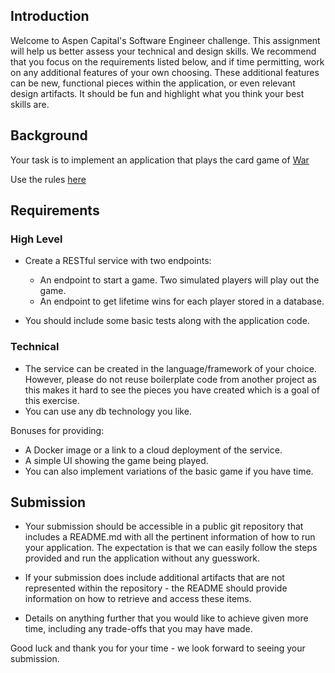 ## Introduction

Welcome to Aspen Capital's Software Engineer challenge. This assignment will help us better assess your technical and design skills. We recommend that you focus on the requirements listed below, and if time permitting, work on any additional features of your own choosing. These additional features can be new, functional pieces within the application, or even relevant design artifacts. It should be fun and highlight what you think your best skills are.

## Background

Your task is to implement an application that plays the card game of [War](https://en.wikipedia.org/wiki/War_(card_game))

Use the rules [here](https://bicyclecards.com/how-to-play/war/)

## Requirements

### High Level

* Create a RESTful service with two endpoints:

	* An endpoint to start a game. Two simulated players will play out the game.
	* An endpoint to get lifetime wins for each player stored in a database.

* You should include some basic tests along with the application code.

### Technical

* The service can be created in the language/framework of your choice. However, please do not reuse boilerplate
  code from another project as this makes it hard to see the pieces you have created which is a goal
  of this exercise.
* You can use any db technology you like.

Bonuses for providing:

* A Docker image or a link to a cloud deployment of the service.
* A simple UI showing the game being played.
* You can also implement variations of the basic game if you have time.

## Submission
* Your submission should be accessible in a public git repository that includes a README.md with all the pertinent information of how to run your application. 
The expectation is that we can easily follow the steps provided and run the application without any guesswork.
* If your submission does include additional artifacts that are not represented within the repository - the README should provide information on how to retrieve and access these items.

* Details on anything further that you would like to achieve given more time, including any trade-offs that you may have made.

Good luck and thank you for your time - we look forward to seeing your submission.
